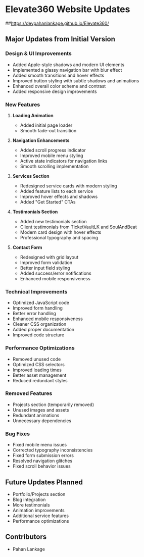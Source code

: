 # Elevate360 Website Updates

##https://devpahanlankage.github.io/Elevate360/

## Major Updates from Initial Version

### Design & UI Improvements

- Added Apple-style shadows and modern UI elements
- Implemented a glassy navigation bar with blur effect
- Added smooth transitions and hover effects
- Improved button styling with subtle shadows and animations
- Enhanced overall color scheme and contrast
- Added responsive design improvements

### New Features

1. **Loading Animation**

   - Added initial page loader
   - Smooth fade-out transition

2. **Navigation Enhancements**

   - Added scroll progress indicator
   - Improved mobile menu styling
   - Active state indicators for navigation links
   - Smooth scrolling implementation

3. **Services Section**

   - Redesigned service cards with modern styling
   - Added feature lists to each service
   - Improved hover effects and shadows
   - Added "Get Started" CTAs

4. **Testimonials Section**

   - Added new testimonials section
   - Client testimonials from TicketVaultLK and SoulAndBeat
   - Modern card design with hover effects
   - Professional typography and spacing

5. **Contact Form**
   - Redesigned with grid layout
   - Improved form validation
   - Better input field styling
   - Added success/error notifications
   - Enhanced mobile responsiveness

### Technical Improvements

- Optimized JavaScript code
- Improved form handling
- Better error handling
- Enhanced mobile responsiveness
- Cleaner CSS organization
- Added proper documentation
- Improved code structure

### Performance Optimizations

- Removed unused code
- Optimized CSS selectors
- Improved loading times
- Better asset management
- Reduced redundant styles

### Removed Features

- Projects section (temporarily removed)
- Unused images and assets
- Redundant animations
- Unnecessary dependencies

### Bug Fixes

- Fixed mobile menu issues
- Corrected typography inconsistencies
- Fixed form submission errors
- Resolved navigation glitches
- Fixed scroll behavior issues

## Future Updates Planned

- Portfolio/Projects section
- Blog integration
- More testimonials
- Animation improvements
- Additional service features
- Performance optimizations

## Contributors

- Pahan Lankage
